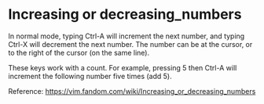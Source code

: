 # Increasing or decreasing_numbers

In normal mode, typing Ctrl-A will increment the next number, and typing Ctrl-X will decrement the next number. The number can be at the cursor, or to the right of the cursor (on the same line).

These keys work with a count. For example, pressing 5 then Ctrl-A will increment the following number five times (add 5).

Reference: https://vim.fandom.com/wiki/Increasing_or_decreasing_numbers
